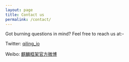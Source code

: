 ```yaml
---
layout: page
title: Contact us
permalink: /contact/
---
```


Got burning questions in mind? Feel free to reach us at:-

Twitter: [qiling_io](https://twitter.com/qiling_io)

Weibo: [麒麟框架官方微博](https://www.weibo.com/sgniwx)
